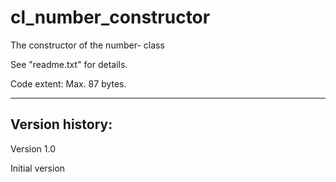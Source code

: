 # cl_number_constructor
The constructor of the number- class

See "readme.txt" for details.

Code extent: Max. 87 bytes.

-----

Version history:
---

Version 1.0

Initial version
